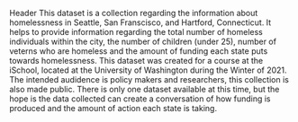 Header
This dataset is a collection regarding the information about homelessness in Seattle, San Franscisco, and Hartford, Connecticut. It helps to provide information regarding the total number of homeless individuals within the city, the number of children (under 25), number of veterns who are homeless and the amount of funding each state puts towards homelessness. 
This dataset was created for a course at the iSchool, located at the University of Washington during the Winter of 2021. The intended audidence is policy makers and researchers, this collection is also made public. 
There is only one dataset available at this time, but the hope is the data collected can create a conversation of how funding is produced and the amount of action each state is taking. 
